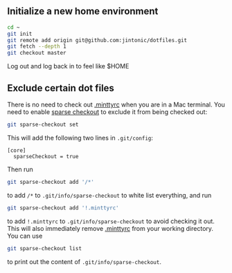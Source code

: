 ## Initialize a new home environment

```sh
cd ~
git init
git remote add origin git@github.com:jintonic/dotfiles.git
git fetch --depth 1
git checkout master
```

Log out and log back in to feel like \$HOME

## Exclude certain dot files

There is no need to check out [.minttyrc](.minttyrc) when you are in a Mac terminal. You need to enable [sparse checkout](https://git-scm.com/docs/git-sparse-checkout) to exclude it from being checked out:

```sh
git sparse-checkout set
```

This will add the following two lines in `.git/config`:

```
[core]
  sparseCheckout = true
```

Then run

```sh
git sparse-checkout add '/*'
```

to add `/*` to `.git/info/sparse-checkout` to white list everything, and run

```sh
git sparse-checkout add '!.minttyrc'
```

to add `!.minttyrc` to `.git/info/sparse-checkout` to avoid checking it out. This will also immediately remove [.minttyrc](.minttyrc) from your working directory. You can use

```sh
git sparse-checkout list
```

to print out the content of `.git/info/sparse-checkout`.

